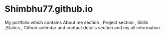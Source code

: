 # Shimbhu77.github.io
My portfolio which  contains About me section , Project section , Skills ,Statics , Github calendar and contact details section and my all information.
